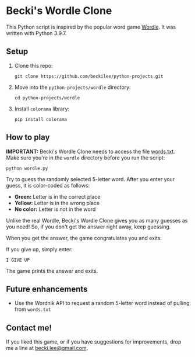 # Becki's Wordle Clone

This Python script is inspired by the popular word game [Wordle](https://www.nytimes.com/games/wordle/index.html). It was written with Python 3.9.7.

## Setup

1. Clone this repo:

	```
	git clone https://github.com/beckilee/python-projects.git
	```

2. Move into the `python-projects/wordle` directory:

	```
	cd python-projects/wordle
	```

3. Install `colorama` library:

	```
	pip install colorama
	```

## How to play

**IMPORTANT:** Becki's Wordle Clone needs to access the file [words.txt](./words.txt). Make sure you're in the `wordle` directory before you run the script:

```
python wordle.py
```

Try to guess the randomly selected 5-letter word. After you enter your guess, it is color-coded as follows:

- **Green:** Letter is in the correct place
- **Yellow:** Letter is in the wrong place
- **No color:** Letter is not in the word

Unlike the real Wordle, Becki's Wordle Clone gives you as many guesses as you need! So, if you don't get the answer right away, keep guessing.

When you get the answer, the game congratulates you and exits.

If you give up, simply enter:

```
I GIVE UP
```

The game prints the answer and exits.

## Future enhancements

- Use the Wordnik API to request a random 5-letter word instead of pulling from `words.txt`

## Contact me!

If you liked this game, or if you have suggestions for improvements, drop me a line at becki.lee@gmail.com.